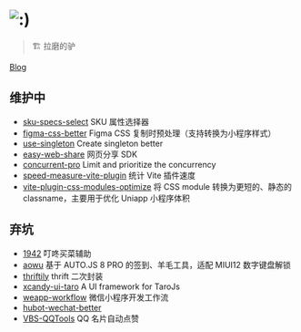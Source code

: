 # ![:)](https://raw.githubusercontent.com/chengpengzhao/emoji/master/%E7%B4%A7%E5%BC%A0.jpg)

> :building_construction: 拉磨的驴

[Blog](https://uoyguvbzfk.feishu.cn/wiki/wikcnB9aQBMiCZoLVZTf0FGYYhb) 

## 维护中

- [sku-specs-select](https://github.com/lbb00/sku-specs-select) SKU 属性选择器
- [figma-css-better](https://github.com/lbb00/figma-css-better) Figma CSS 复制时预处理（支持转换为小程序样式）
- [use-singleton](https://www.npmjs.com/package/use-singleton) Create singleton better
- [easy-web-share](https://www.npmjs.com/package/easy-web-share) 网页分享 SDK
- [concurrent-pro](https://github.com/lbb00/concurrent-pro) Limit and prioritize the concurrency
- [speed-measure-vite-plugin](https://www.npmjs.com/package/speed-measure-vite-plugin) 统计 Vite 插件速度
- [vite-plugin-css-modules-optimize](https://www.npmjs.com/package/vite-plugin-css-modules-optimize) 将 CSS module 转换为更短的、静态的 classname，主要用于优化 Uniapp 小程序体积

## 弃坑

- [1942](https://github.com/lbb00/1942) 叮咚买菜辅助
- [aowu](https://github.com/lbb00/aowu) 基于 AUTO.JS 8 PRO 的签到、羊毛工具，适配 MIUI12 数字键盘解锁
- [thriftily](https://github.com/lbb00/thriftily) thrift 二次封装
- [xcandy-ui-taro](https://github.com/xxxcandy/xcandy-ui-taro) A UI framework for TaroJs
- [weapp-workflow](https://github.com/lbb00/weapp-workflow) 微信小程序开发工作流
- [hubot-wechat-better](https://github.com/lbb00/hubot-wechat-better)
- [VBS-QQTools](https://github.com/lbb00/VBS-QQTools) QQ 名片自动点赞

